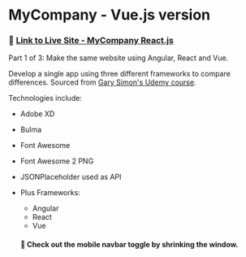 # MyCompany - Vue.js version
### :link: [Link to Live Site - MyCompany React.js](https://jonrhymes.github.io/mycompany-vue/) 
Part 1 of 3: Make the same website using Angular, React and Vue. 

Develop a single app using three different frameworks to compare differences. Sourced from [Gary Simon's Udemy course](https://www.udemy.com/course/react-vs-angular-vs-vuejs-by-example/learn/lecture/7136478#overview).

Technologies include:
* Adobe XD
* Bulma
* Font Awesome
* Font Awesome 2 PNG
* JSONPlaceholder used as API
* Plus Frameworks:
    * Angular
    * React
    * Vue

    #### :calling: Check out the mobile navbar toggle by shrinking the window.
